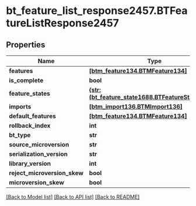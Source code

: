 # bt_feature_list_response2457.BTFeatureListResponse2457

## Properties
Name | Type | Description | Notes
------------ | ------------- | ------------- | -------------
**features** | [**[btm_feature134.BTMFeature134]**](BTMFeature134.md) |  | [optional] 
**is_complete** | **bool** |  | [optional] 
**feature_states** | [**{str: (bt_feature_state1688.BTFeatureState1688,)}**](BTFeatureState1688.md) |  | [optional] 
**imports** | [**[btm_import136.BTMImport136]**](BTMImport136.md) |  | [optional] 
**default_features** | [**[btm_feature134.BTMFeature134]**](BTMFeature134.md) |  | [optional] 
**rollback_index** | **int** |  | [optional] 
**bt_type** | **str** |  | [optional] 
**source_microversion** | **str** |  | [optional] 
**serialization_version** | **str** |  | [optional] 
**library_version** | **int** |  | [optional] 
**reject_microversion_skew** | **bool** |  | [optional] 
**microversion_skew** | **bool** |  | [optional] 

[[Back to Model list]](../README.md#documentation-for-models) [[Back to API list]](../README.md#documentation-for-api-endpoints) [[Back to README]](../README.md)


